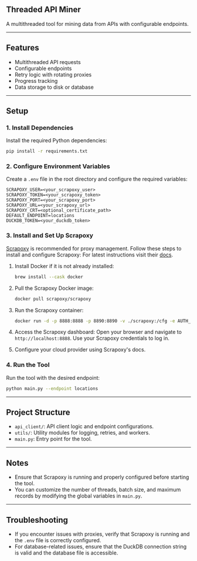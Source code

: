 
## Threaded API Miner

A multithreaded tool for mining data from APIs with configurable endpoints.

---

## Features
- Multithreaded API requests
- Configurable endpoints
- Retry logic with rotating proxies
- Progress tracking
- Data storage to disk or database

---

## Setup

### 1. Install Dependencies
Install the required Python dependencies:
```bash
pip install -r requirements.txt
```

### 2. Configure Environment Variables
Create a `.env` file in the root directory and configure the required variables:
```env
SCRAPOXY_USER=<your_scrapoxy_user>
SCRAPOXY_TOKEN=<your_scrapoxy_token>
SCRAPOXY_PORT=<your_scrapoxy_port>
SCRAPOXY_URL=<your_scrapoxy_url>
SCRAPOXY_CRT=<optional_certificate_path>
DEFAULT_ENDPOINT=locations
DUCKDB_TOKEN=<your_duckdb_token>
```

### 3. Install and Set Up Scrapoxy
[Scrapoxy](https://github.com/scrapoxy/scrapoxy) is recommended for proxy management. Follow these steps to install and configure Scrapoxy:
For latest instructions visit their [docs](https://scrapoxy.io/intro/scrapoxy).

1. Install Docker if it is not already installed:
   ```bash
   brew install --cask docker
   ```

2. Pull the Scrapoxy Docker image:
   ```bash
   docker pull scrapoxy/scrapoxy
   ```

3. Run the Scrapoxy container:
   ```bash
   docker run -d -p 8888:8888 -p 8890:8890 -v ./scrapoxy:/cfg -e AUTH_LOCAL_USERNAME=admin -e AUTH_LOCAL_PASSWORD=password -e BACKEND_JWT_SECRET=secret1 -e FRONTEND_JWT_SECRET=secret2 -e STORAGE_FILE_FILENAME=/cfg/scrapoxy.json scrapoxy/scrapoxy
   ```

4. Access the Scrapoxy dashboard:
   Open your browser and navigate to `http://localhost:8888`. Use your Scrapoxy credentials to log in.

5. Configure your cloud provider using Scrapoxy's docs.

### 4. Run the Tool
Run the tool with the desired endpoint:
```bash
python main.py --endpoint locations
```

---

## Project Structure
- `api_client/`: API client logic and endpoint configurations.
- `utils/`: Utility modules for logging, retries, and workers.
- `main.py`: Entry point for the tool.

---

## Notes
- Ensure that Scrapoxy is running and properly configured before starting the tool.
- You can customize the number of threads, batch size, and maximum records by modifying the global variables in `main.py`.

---

## Troubleshooting
- If you encounter issues with proxies, verify that Scrapoxy is running and the `.env` file is correctly configured.
- For database-related issues, ensure that the DuckDB connection string is valid and the database file is accessible.